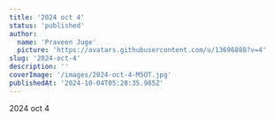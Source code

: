 ```yaml
---
title: '2024 oct 4'
status: 'published'
author:
  name: 'Praveen Juge'
  picture: 'https://avatars.githubusercontent.com/u/13696888?v=4'
slug: '2024-oct-4'
description: ''
coverImage: '/images/2024-oct-4-M5OT.jpg'
publishedAt: '2024-10-04T05:28:35.985Z'
---
```


2024 oct 4